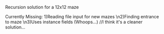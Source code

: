Recursion solution for a 12x12 maze

Currently Missing:
1)Reading file input for new mazes
\n2)Finding entrance to maze
\n3)Uses instance fields (Whoops...) //I think it's a cleaner solution...
